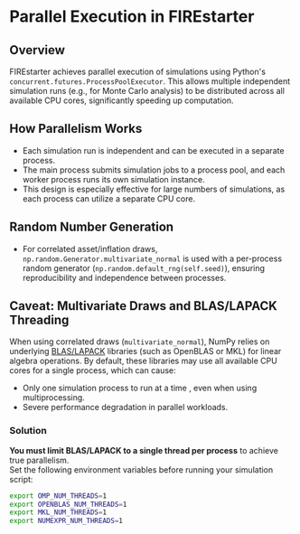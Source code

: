 # Parallel Execution in FIREstarter

## Overview

FIREstarter achieves parallel execution of simulations using Python's
`concurrent.futures.ProcessPoolExecutor`. This allows multiple independent simulation runs (e.g.,
for Monte Carlo analysis) to be distributed across all available CPU cores, significantly speeding
up computation.

## How Parallelism Works

- Each simulation run is independent and can be executed in a separate process.
- The main process submits simulation jobs to a process pool, and each worker process runs its own
  simulation instance.
- This design is especially effective for large numbers of simulations, as each process can utilize
  a separate CPU core.

## Random Number Generation

- For correlated asset/inflation draws, `np.random.Generator.multivariate_normal` is used with a
  per-process random generator (`np.random.default_rng(self.seed)`), ensuring reproducibility and
  independence between processes.

## Caveat: Multivariate Draws and BLAS/LAPACK Threading

When using correlated draws (`multivariate_normal`), NumPy relies on underlying [BLAS/LAPACK](https://www.netlib.org/lapack/)
libraries (such as OpenBLAS or MKL) for linear algebra operations. By default, these libraries may
use all available CPU cores for a single process, which can cause:

- Only one simulation process to run at a time , even when using multiprocessing.
- Severe performance degradation in parallel workloads.

### Solution

**You must limit BLAS/LAPACK to a single thread per process** to achieve true parallelism.  
Set the following environment variables before running your simulation script:

```sh
export OMP_NUM_THREADS=1
export OPENBLAS_NUM_THREADS=1
export MKL_NUM_THREADS=1
export NUMEXPR_NUM_THREADS=1
```
